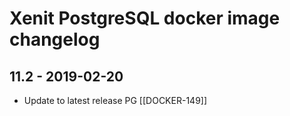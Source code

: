 # Xenit PostgreSQL docker image changelog

## 11.2 - 2019-02-20

- Update to latest release PG [[DOCKER-149]]